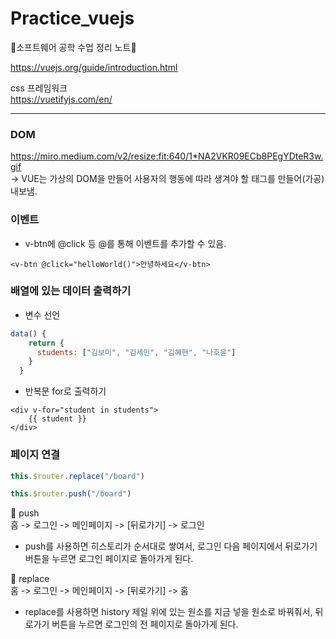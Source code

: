 # Practice_vuejs
📘소프트웨어 공학 수업 정리 노트📘

https://vuejs.org/guide/introduction.html <br>

css 프레임워크 <br>
https://vuetifyjs.com/en/ 

<hr>

### DOM
https://miro.medium.com/v2/resize:fit:640/1*NA2VKR09ECb8PEgYDteR3w.gif <br>
-> VUE는 가상의 DOM을 만들어 사용자의 행동에 따라 생겨야 할 태그를 만들어(가공) 내보냄.

### 이벤트
- v-btn에 @click 등 @를 통해 이벤트를 추가할 수 있음.
```vue
<v-btn @click="helloWorld()">안녕하세요</v-btn>
```

### 배열에 있는 데이터 출력하기
- 변수 선언
```js
data() {
    return {
      students: ["김보미", "김세민", "김혜현", "나호윤"]
    }
  }
```
- 반복문 for로 출력하기

```vue
<div v-for="student in students">
    {{ student }}
</div>
```
### 페이지 연결

```js
this.$router.replace("/board")

this.$router.push("/board")
```
📍 push <br>
홈 -> 로그인 -> 메인페이지 -> [뒤로가기] -> 로그인<br>
- push를 사용하면 히스토리가 순서대로 쌓여서, 로그인 다음 페이지에서 뒤로가기 버튼을 누르면 로그인 페이지로 돌아가게 된다.

📍 replace <br>
홈 -> 로그인 -> 메인페이지 -> [뒤로가기] -> 홈<br>
- replace를 사용하면 history 제일 위에 있는 원소를 지금 넣을 원소로 바꿔줘서, 뒤로가기 버튼을 누르면 로그인의 전 페이지로 돌아가게 된다.